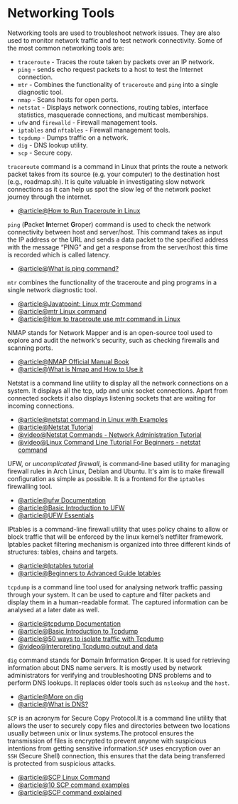 # Networking Tools

Networking tools are used to troubleshoot network issues. They are also used to monitor network traffic and to test network connectivity. Some of the most common networking tools are:

- `traceroute` - Traces the route taken by packets over an IP network.
- `ping` - sends echo request packets to a host to test the Internet connection.
- `mtr` - Combines the functionality of `traceroute` and `ping` into a single diagnostic tool.
- `nmap` - Scans hosts for open ports.
- `netstat` - Displays network connections, routing tables, interface statistics, masquerade connections, and multicast memberships.
- `ufw` and `firewalld` - Firewall management tools.
- `iptables` and `nftables` - Firewall management tools.
- `tcpdump` - Dumps traffic on a network.
- `dig` - DNS lookup utility.
- `scp` - Secure copy.

`traceroute` command is a command in Linux that prints the route a network packet takes from its source (e.g. your computer) to the destination host (e.g., roadmap.sh). It is quite valuable in investigating slow network connections as it can help us spot the slow leg of the network packet journey through the internet.

- [@article@How to Run Traceroute in Linux](https://linuxhint.com/run_traceroute_linux/)

`ping` (**P**acket **In**ternet **G**roper) command is used to check the network connectivity between host and server/host. This command takes as input the IP address or the URL and sends a data packet to the specified address with the message “PING” and get a response from the server/host this time is recorded which is called latency.

- [@article@What is ping command?](https://linuxize.com/post/linux-ping-command/)


`mtr` combines the functionality of the traceroute and ping programs in a single network diagnostic tool.

- [@article@Javatpoint: Linux mtr Command](https://www.javatpoint.com/linux-mtr)
- [@article@mtr Linux command](https://www.tutorialspoint.com/unix_commands/mtr.htm)
- [@article@How to traceroute use mtr command in Linux](https://www.devopsroles.com/how-to-traceroute-use-mtr-command-in-linux/)

NMAP stands for Network Mapper and is an open-source tool used to explore and audit the network's security, such as checking firewalls and scanning ports.

- [@article@NMAP Official Manual Book](https://nmap.org/book/man.html)
- [@article@What is Nmap and How to Use it](https://www.freecodecamp.org/news/what-is-nmap-and-how-to-use-it-a-tutorial-for-the-greatest-scanning-tool-of-all-time/)

Netstat is a command line utility to display all the network connections on a system. It displays all the tcp, udp and unix socket connections. Apart from connected sockets it also displays listening sockets that are waiting for incoming connections.

- [@article@netstat command in Linux with Examples](https://www.tutorialspoint.com/unix_commands/netstat.htm)
- [@article@Netstat Tutorial](http://www.c-jump.com/CIS24/Slides/Networking/html_utils/netstat.html)
- [@video@Netstat Commands - Network Administration Tutorial](https://www.youtube.com/watch?v=bxFwpm4IobU)
- [@video@Linux Command Line Tutorial For Beginners - netstat command](https://www.youtube.com/watch?v=zGNcvBaN5wE)

UFW, or _uncomplicated firewall_, is command-line based utility for managing firewall rules in Arch Linux, Debian and Ubuntu. It's aim is to make firewall configuration as simple as possible. It is a frontend for the `iptables` firewalling tool.

- [@article@ufw Documentation](https://manpages.ubuntu.com/manpages/trusty/man8/ufw.8.html)
- [@article@Basic Introduction to UFW](https://www.linux.com/training-tutorials/introduction-uncomplicated-firewall-ufw/)
- [@article@UFW Essentials](https://www.digitalocean.com/community/tutorials/ufw-essentials-common-firewall-rules-and-commands)

IPtables is a command-line firewall utility that uses policy chains to allow or block traffic that will be enforced by the linux kernel’s netfilter framework. Iptables packet filtering mechanism is organized into three different kinds of structures: tables, chains and targets.

- [@article@Iptables tutorial](https://www.hostinger.in/tutorials/iptables-tutorial)
- [@article@Beginners to Advanced Guide Iptables](https://erravindrapawadia.medium.com/iptables-tutorial-beginners-to-advanced-guide-to-linux-firewall-839e10501759)

`tcpdump` is a command line tool used for analysing network traffic passing through your system. It can be used to capture and filter packets and display them in a human-readable format. The captured information can be analysed at a later date as well.

- [@article@tcpdump Documentation](https://www.tcpdump.org/manpages/tcpdump.1.html)
- [@article@Basic Introduction to Tcpdump](https://opensource.com/article/18/10/introduction-tcpdump)
- [@article@50 ways to isolate traffic with Tcpdump](https://danielmiessler.com/study/tcpdump/)
- [@video@Interpreting Tcpdump output and data](https://www.youtube.com/watch?v=7bsQP9sKHrs)

`dig` command stands for **D**omain **I**nformation **G**roper. It is used for retrieving information about DNS name servers. It is mostly used by network administrators for verifying and troubleshooting DNS problems and to perform DNS lookups. It replaces older tools such as `nslookup` and the `host`.

- [@article@More on dig](https://linuxize.com/post/how-to-use-dig-command-to-query-dns-in-linux/)
- [@article@What is DNS?](https://www.cloudflare.com/en-gb/learning/dns/what-is-dns/)

`SCP` is an acronym for Secure Copy Protocol.It is a command line utility that allows the user to securely copy files and directories between two locations usually between unix or linux systems.The protocol ensures the transmission of files is encrypted to prevent anyone with suspicious intentions from getting sensitive information.`SCP` uses encryption over an `SSH` (Secure Shell) connection, this ensures that the data being transferred is protected from suspicious attacks.

- [@article@SCP Linux Command](https://www.freecodecamp.org/news/scp-linux-command-example-how-to-ssh-file-transfer-from-remote-to-local/)
- [@article@10 SCP command examples](https://www.tecmint.com/scp-commands-examples/)
- [@article@SCP command explained](https://phoenixnap.com/kb/linux-scp-command)
